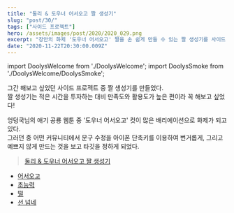 ```yaml
---
title: "둘리 & 도우너 어서오고 짤 생성기"
slug: "post/30/"
tags: ["사이드 프로젝트"]
hero: /assets/images/post/2020/2020_029.png
excerpt: "장안의 화제 '도우너 어서오고' 짤을 손 쉽게 만들 수 있는 짤 생성기를 사이드 프로젝트로 진행했습니다."
date: "2020-11-22T20:30:00.009Z"
---
```


import DoolysWelcome from './DoolysWelcome';
import DoolysSmoke from './DoolysWelcome/DoolysSmoke';

그간 해보고 싶었던 사이드 프로젝트 중 짤 생성기를 만들었다.  
짤 생성기는 적은 시간을 투자하는 대비 만족도와 활용도가 높은 편이라 꼭 해보고 싶었다!

엉덩국님의 애기 공룡 웹툰 중 '도우너 어서오고' 컷이 많은 배리에이션으로 화제가 되고 있다.  
그러던 중 어떤 커뮤니티에서 문구 수정을 아이폰 단축키를 이용하여 번거롭게, 그리고 예쁘지 않게 만드는 것을 보고 타깃을 정하게 되었다.

> [둘리 & 도우너 어서오고 짤 생성기](https://baek.dev/doolys-welcome)

<div class="row">
    <div class="col-sm-12 col-md-6">
        <ul class="nav nav-pills">
            <li class="nav-item">
                <a class="nav-link active" data-toggle="tab" href="#welcome"><i class="fas fa-chevron-right"></i>어서오고</a>
            </li>
            <li class="nav-item">
                <a class="nav-link" data-toggle="tab" href="#hoi"><i class="fas fa-chevron-right"></i>초능력</a>
            </li>
            <li class="nav-item">
                <a class="nav-link" data-toggle="tab" href="#smoke"><i class="fas fa-chevron-right"></i>떨</a>
            </li>
            <li class="nav-item">
                <a class="nav-link" data-toggle="tab" href="#over"><i class="fas fa-chevron-right"></i>선 넘네</a>
            </li>
        </ul>
    </div>
    <div class="tab-content">
        <DoolysWelcome />
        <DoolysSmoke />
    </div>
</div>
